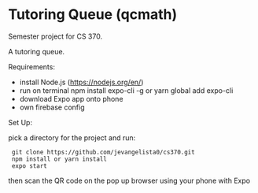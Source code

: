 # Tutoring Queue (qcmath)
Semester project for CS 370.

A tutoring queue.

Requirements:
 - install Node.js (https://nodejs.org/en/)
 - run on terminal npm install expo-cli -g or yarn global add expo-cli
 - download Expo app onto phone
 - own firebase config 

Set Up:

 pick a directory for the project and run:
```
 git clone https://github.com/jevangelista0/cs370.git
 npm install or yarn install
 expo start
```
 then scan the QR code on the pop up browser using your phone with Expo
